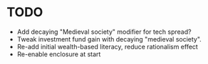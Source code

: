 # TODO

- Add decaying "Medieval society" modifier for tech spread?
- Tweak investment fund gain with decaying "medieval society".
- Re-add initial wealth-based literacy, reduce rationalism effect
- Re-enable enclosure at start